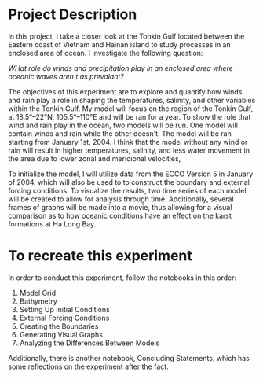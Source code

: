 # Project Description 

In this project, I take a closer look at the Tonkin Gulf located between the Eastern coast of Vietnam and Hainan island to study processes in an enclosed area of ocean. I investigate the following question:

*WHat role do winds and precipitation play in an enclosed area where oceanic waves aren't as prevalant?*

The objectives of this experiment are to explore and quantify how winds and rain play a role in shaping the temperatures, salinity, and other variables within the Tonkin Gulf. 
My model will focus on the region of the Tonkin Gulf, at 18.5°–22°N, 105.5°–110°E and will be ran for a year. To show the role that wind and rain play in the ocean, two models will be run. One model will contain winds and rain while the other doesn't. The model will be ran starting from January 1st, 2004. I think that the model without any wind or rain will result in higher temperatures, salinity, and less water movement in the area due to lower zonal and meridional velocities,

To initialize the model, I will utilize data from the ECCO Version 5 in January of 2004, which will also be used to to construct the boundary and external forcing conditions. To visualize the results, two time series of each model will be created to allow for analysis through time. Additionally, several frames of graphs will be made into a movie, thus allowing for a visual comparison as to how oceanic conditions have an effect on the karst formations at Ha Long Bay.

# To recreate this experiment

In order to conduct this experiment, follow the notebooks in this order:

1. Model Grid
2. Bathymetry
3. Setting Up Initial Conditions
4. External Forcing Conditions
5. Creating the Boundaries
6. Generating Visual Graphs
7. Analyzing the Differences Between Models

Additionally, there is another notebook, Concluding Statements, which has some reflections on the experiment after the fact.
